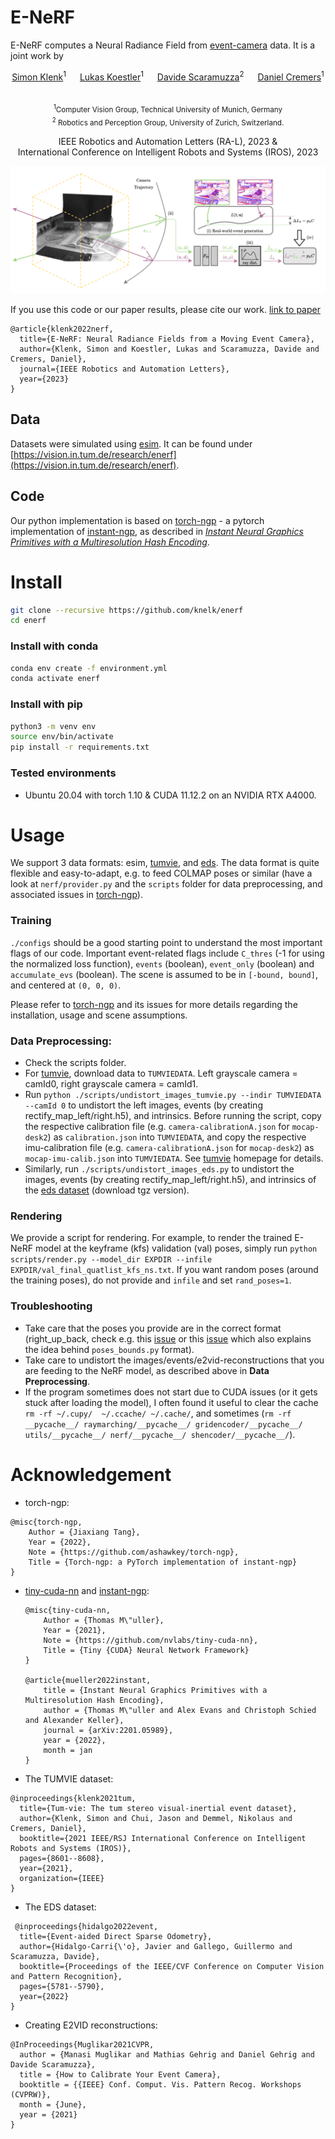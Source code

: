 # E-NeRF

E-NeRF computes a Neural Radiance Field from [event-camera](https://arxiv.org/pdf/1904.08405.pdf) data. It is a joint work by 

<p align="center">
    <a href="https://vision.in.tum.de/members/klenk">Simon Klenk</a><sup>1</sup> &emsp;
    <a href="https://lukaskoestler.com">Lukas Koestler</a><sup>1</sup> &emsp;
    <a href="https://rpg.ifi.uzh.ch/people_scaramuzza.html">Davide Scaramuzza</a><sup>2</sup> &emsp;
    <a href="https://vision.in.tum.de/members/cremers">Daniel Cremers</a><sup>1</sup> &emsp;
</p>

<p align="center">
    <sub> <sup>1</sup>Computer Vision Group, Technical University of Munich, Germany <br> &emsp;
    <sup>2</sup> Robotics and Perception Group, University of Zurich, Switzerland.</sup> &emsp;
</p>

<p align="center">
    IEEE Robotics and Automation Letters (RA-L), 2023 & <br>
    International Conference on Intelligent Robots and Systems (IROS), 2023
</p>

![teaser](assets/ENerf-overview.png)





If you use this code or our paper results, please cite our work. <a href="https://arxiv.org/abs/2208.11300">link to paper</a> <br>

```
@article{klenk2022nerf,
  title={E-NeRF: Neural Radiance Fields from a Moving Event Camera},
  author={Klenk, Simon and Koestler, Lukas and Scaramuzza, Davide and Cremers, Daniel},
  journal={IEEE Robotics and Automation Letters},
  year={2023}
} 
```

## Data
Datasets were simulated using [esim](https://github.com/uzh-rpg/rpg_esim). It can be found under [https://vision.in.tum.de/research/enerf](https://vision.in.tum.de/research/enerf).

## Code


Our python implementation is based on [torch-ngp](https://github.com/ashawkey/torch-ngp) - a pytorch implementation of [instant-ngp](https://github.com/NVlabs/instant-ngp), as described in [_Instant Neural Graphics Primitives with a Multiresolution Hash Encoding_](https://nvlabs.github.io/instant-ngp/assets/mueller2022instant.pdf).



# Install
```bash
git clone --recursive https://github.com/knelk/enerf
cd enerf
```


### Install with conda
```bash
conda env create -f environment.yml
conda activate enerf
```

### Install with pip
```bash
python3 -m venv env
source env/bin/activate
pip install -r requirements.txt
```

### Tested environments
* Ubuntu 20.04 with torch 1.10 & CUDA 11.12.2 on an NVIDIA RTX A4000.

# Usage
We support 3 data formats: esim, [tumvie](https://vision.in.tum.de/data/datasets/visual-inertial-event-dataset), and [eds](https://rpg.ifi.uzh.ch/eds.html). The data format is quite flexible and easy-to-adapt, e.g. to feed COLMAP poses or similar (have a look at ``nerf/provider.py`` and the ``scripts`` folder for data preprocessing, and associated issues in [torch-ngp](https://github.com/ashawkey/torch-ngp)).

### Training
``./configs`` should be a good starting point to understand the most important flags of our code. Important event-related flags include ``C_thres`` (-1 for using the normalized loss function), ``events`` (boolean), ``event_only`` (boolean) and ``accumulate_evs`` (boolean). The scene is assumed to be in `[-bound, bound]`, and centered at `(0, 0, 0)`. 

Please refer to [torch-ngp](https://github.com/ashawkey/torch-ngp) and its issues for more details regarding the installation, usage and scene assumptions.

### Data Preprocessing:
- Check the scripts folder.
- For [tumvie](https://vision.in.tum.de/data/datasets/visual-inertial-event-dataset), download data to ``TUMVIEDATA``. Left grayscale camera = camId0, right grayscale camera = camId1.
- Run ``python ./scripts/undistort_images_tumvie.py --indir TUMVIEDATA --camId 0`` to undistort the left images, events (by creating rectify_map_left/right.h5), and intrinsics. Before running the script, copy the respective calibration file (e.g. ``camera-calibrationA.json`` for ``mocap-desk2``) as ``calibration.json`` into ``TUMVIEDATA``, and copy the respective imu-calibration file (e.g. ``camera-calibrationA.json`` for ``mocap-desk2``) as ``mocap-imu-calib.json`` into ``TUMVIEDATA``. See [tumvie](https://vision.in.tum.de/data/datasets/visual-inertial-event-dataset) homepage for details.
- Similarly, run ``./scripts/undistort_images_eds.py`` to undistort the images, events (by creating rectify_map_left/right.h5), and intrinsics of the [eds dataset](https://rpg.ifi.uzh.ch/eds.html) (download tgz version).

### Rendering
We provide a script for rendering. For example, to render the trained E-NeRF model at the keyframe (kfs) validation (val) poses, simply run ``python scripts/render.py --model_dir EXPDIR --infile EXPDIR/val_final_quatlist_kfs_ns.txt``. If you want random poses (around the training poses), do not provide and ``infile`` and set ``rand_poses=1``.

### Troubleshooting
- Take care that the poses you provide are in the correct format (right_up_back, check e.g. this [issue](https://github.com/kwea123/nerf_pl/issues/58) or this [issue](https://github.com/Fyusion/LLFF/issues/10) which also explains the idea behind ``poses_bounds.py`` format). 
- Take care to undistort the images/events/e2vid-reconstructions that you are feeding to the NeRF model, as described above in **Data Preprocessing**.
- If the program sometimes does not start due to CUDA issues (or it gets stuck after loading the model), I often found it useful to clear the cache ``rm -rf ~/.cupy/  ~/.ccache/ ~/.cache/``, and sometimes (``rm -rf __pycache__/ raymarching/__pycache__/ gridencoder/__pycache__/ utils/__pycache__/ nerf/__pycache__/ shencoder/__pycache__/``).

# Acknowledgement
* torch-ngp: 
```
@misc{torch-ngp,
    Author = {Jiaxiang Tang},
    Year = {2022},
    Note = {https://github.com/ashawkey/torch-ngp},
    Title = {Torch-ngp: a PyTorch implementation of instant-ngp}
}
```

* [tiny-cuda-nn](https://github.com/NVlabs/tiny-cuda-nn) and [instant-ngp](https://github.com/NVlabs/instant-ngp):
    ```
    @misc{tiny-cuda-nn,
        Author = {Thomas M\"uller},
        Year = {2021},
        Note = {https://github.com/nvlabs/tiny-cuda-nn},
        Title = {Tiny {CUDA} Neural Network Framework}
    }

    @article{mueller2022instant,
        title = {Instant Neural Graphics Primitives with a Multiresolution Hash Encoding},
        author = {Thomas M\"uller and Alex Evans and Christoph Schied and Alexander Keller},
        journal = {arXiv:2201.05989},
        year = {2022},
        month = jan
    }
    ```

* The TUMVIE dataset:
```
@inproceedings{klenk2021tum,
  title={Tum-vie: The tum stereo visual-inertial event dataset},
  author={Klenk, Simon and Chui, Jason and Demmel, Nikolaus and Cremers, Daniel},
  booktitle={2021 IEEE/RSJ International Conference on Intelligent Robots and Systems (IROS)},
  pages={8601--8608},
  year={2021},
  organization={IEEE}
}
```

* The EDS dataset:
```
 @inproceedings{hidalgo2022event,
  title={Event-aided Direct Sparse Odometry},
  author={Hidalgo-Carri{\'o}, Javier and Gallego, Guillermo and Scaramuzza, Davide},
  booktitle={Proceedings of the IEEE/CVF Conference on Computer Vision and Pattern Recognition},
  pages={5781--5790},
  year={2022}
}
```

* Creating E2VID reconstructions:
```
@InProceedings{Muglikar2021CVPR,
  author = {Manasi Muglikar and Mathias Gehrig and Daniel Gehrig and Davide Scaramuzza},
  title = {How to Calibrate Your Event Camera},
  booktitle = {{IEEE} Conf. Comput. Vis. Pattern Recog. Workshops (CVPRW)},
  month = {June},
  year = {2021}
}
```